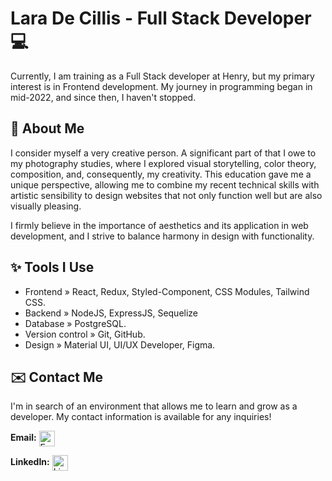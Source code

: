 # Lara De Cillis - Full Stack Developer 💻

Currently, I am training as a Full Stack developer at Henry, but my primary interest is in Frontend development. My journey in programming began in mid-2022, and since then, I haven't stopped. 


## 🌸 About Me

I consider myself a very creative person. A significant part of that I owe to my photography studies, where I explored visual storytelling, color theory, composition, and, consequently, my creativity. This education gave me a unique perspective, allowing me to combine my recent technical skills with artistic sensibility to design websites that not only function well but are also visually pleasing.

I firmly believe in the importance of aesthetics and its application in web development, and I strive to balance harmony in design with functionality.


## ✨ Tools I Use

- Frontend » React, Redux, Styled-Component, CSS Modules, Tailwind CSS.
- Backend » NodeJS, ExpressJS, Sequelize
- Database » PostgreSQL.
- Version control » Git, GitHub.
- Design » Material UI, UI/UX Developer, Figma.

## ✉️ Contact Me

I'm in search of an environment that allows me to learn and grow as a developer. My contact information is available for any inquiries!

**Email:** <img src="https://upload.wikimedia.org/wikipedia/commons/thumb/f/f7/Microsoft_Outlook_2013-2019_logo.svg/1081px-Microsoft_Outlook_2013-2019_logo.svg.png" alt="Email" width="25" height="auto" style="vertical-align: middle;"><a href="mailto:laradecillis@hotmail.com" style="text-decoration: none;">  </a>

**LinkedIn:** <a href="https://www.linkedin.com/in/laradecillis" style="text-decoration: none;">  <img src="https://upload.wikimedia.org/wikipedia/commons/thumb/c/ca/LinkedIn_logo_initials.png/640px-LinkedIn_logo_initials.png" alt="LinkedIn" width="auto" height="25" style="vertical-align: middle;"></a>





<!--
**LaraDC5/LaraDC5** is a ✨ _special_ ✨ repository because its `README.md` (this file) appears on your GitHub profile.

Here are some ideas to get you started:

- 🔭 I’m currently working on ...
- 🌱 I’m currently learning ...
- 👯 I’m looking to collaborate on ...
- 🤔 I’m looking for help with ...
- 💬 Ask me about ...
- 📫 How to reach me: ...
- 😄 Pronouns: ...
- ⚡ Fun fact: ...
-->
